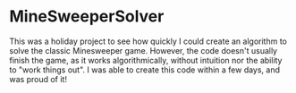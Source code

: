 # MineSweeperSolver
This was a holiday project to see how quickly I could create an algorithm to solve the classic Minesweeper game. However, the code doesn't usually finish the game, as it works algorithmically, without intuition nor the ability to "work things out". I was able to create this code within a few days, and was proud of it!
